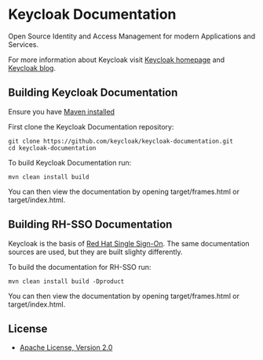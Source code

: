Keycloak Documentation
======================

Open Source Identity and Access Management for modern Applications and Services.

For more information about Keycloak visit [Keycloak homepage](http://keycloak.org) and [Keycloak blog](http://blog.keycloak.org).


Building Keycloak Documentation
-------------------------------

Ensure you have [Maven installed](https://maven.apache.org/)

First clone the Keycloak Documentation repository:
    
    git clone https://github.com/keycloak/keycloak-documentation.git
    cd keycloak-documentation
    
To build Keycloak Documentation run:

    mvn clean install build
    
You can then view the documentation by opening target/frames.html or target/index.html.


Building RH-SSO Documentation
-----------------------------

Keycloak is the basis of [Red Hat Single Sign-On](https://access.redhat.com/products/red-hat-single-sign-on). The same documentation sources are used, but they are built slighty differently.

To build the documentation for RH-SSO run:

    mvn clean install build -Dproduct

You can then view the documentation by opening target/frames.html or target/index.html.


License
-------

* [Apache License, Version 2.0](https://www.apache.org/licenses/LICENSE-2.0)
